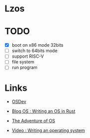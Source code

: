 # Lzos


# TODO

- [X] boot on x86 mode 32bits
- [ ] switch to 64bits mode
- [ ] support RISC-V
- [ ] file system
- [ ] run program

# Links

- [OSDev](https://wiki.osdev.org)
- [Blog OS : Writing an OS in Rust](https://os.phil-opp.com)
- [The Adventure of OS](https://osblog.stephenmarz.com/)

- [Video : Writing an operating system](https://youtube.com/playlist?list=PL980gcR1LE3LBuWuSv2CL28HsfnpC4Qf7&si=oyQRNQT4g8ei7Biu)

